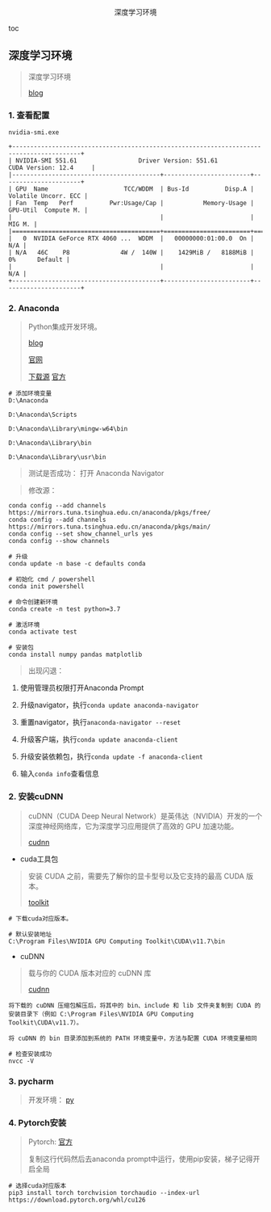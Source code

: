 <center>深度学习环境</center>



toc









## 深度学习环境

> 深度学习环境
>
> [blog](https://blog.csdn.net/weixin_58503946/article/details/142702873)





### 1. 查看配置

```shell
nvidia-smi.exe

+-----------------------------------------------------------------------------------------+
| NVIDIA-SMI 551.61                 Driver Version: 551.61         CUDA Version: 12.4     |
|-----------------------------------------+------------------------+----------------------+
| GPU  Name                     TCC/WDDM  | Bus-Id          Disp.A | Volatile Uncorr. ECC |
| Fan  Temp   Perf          Pwr:Usage/Cap |           Memory-Usage | GPU-Util  Compute M. |
|                                         |                        |               MIG M. |
|=========================================+========================+======================|
|   0  NVIDIA GeForce RTX 4060 ...  WDDM  |   00000000:01:00.0  On |                  N/A |
| N/A   46C    P8              4W /  140W |    1429MiB /   8188MiB |      0%      Default |
|                                         |                        |                  N/A |
+-----------------------------------------+------------------------+----------------------+
```





### 2. Anaconda

> Python集成开发环境。
>
> [blog](https://www.cnblogs.com/ajianbeyourself/p/17654155.html) 
>
> [官网](https://www.anaconda.com/) 
>
> [下载源](https://mirrors.tuna.tsinghua.edu.cn/anaconda/archive/) [官方](https://www.anaconda.com/download/success)

```shell
# 添加环境变量
D:\Anaconda

D:\Anaconda\Scripts

D:\Anaconda\Library\mingw-w64\bin

D:\Anaconda\Library\bin

D:\Anaconda\Library\usr\bin
```

> 测试是否成功： 打开 Anaconda Navigator

> 修改源： 

```shell
conda config --add channels https://mirrors.tuna.tsinghua.edu.cn/anaconda/pkgs/free/ 
conda config --add channels https://mirrors.tuna.tsinghua.edu.cn/anaconda/pkgs/main/ 
conda config --set show_channel_urls yes
conda config --show channels

# 升级
conda update -n base -c defaults conda

# 初始化 cmd / powershell
conda init powershell

# 命令创建新环境
conda create -n test python=3.7

# 激活环境
conda activate test

# 安装包
conda install numpy pandas matplotlib

```

> 出现闪退：

1. 使用管理员权限打开Anaconda Prompt
2. 升级navigator，执行`conda update anaconda-navigator`

3. 重置navigator，执行`anaconda-navigator --reset`
4. 升级客户端，执行`conda update anaconda-client`
5. 升级安装依赖包，执行`conda update -f anaconda-client`
6. 输入`conda info`查看信息



### 2. 安装cuDNN

> cuDNN（CUDA Deep Neural Network）是英伟达（NVIDIA）开发的一个深度神经网络库，它为深度学习应用提供了高效的 GPU 加速功能。
>
> [cudnn](https://developer.nvidia.com/rdp/cudnn-archive)

* cuda工具包

> 安装 CUDA 之前，需要先了解你的显卡型号以及它支持的最高 CUDA 版本。
>
> [toolkit](https://developer.nvidia.com/cuda-toolkit)

```shell
# 下载cuda对应版本。

# 默认安装地址
C:\Program Files\NVIDIA GPU Computing Toolkit\CUDA\v11.7\bin
```

* cuDNN

> 载与你的 CUDA 版本对应的 cuDNN 库
>
> [cudnn](https://developer.nvidia.com/cudnn)

```shell
将下载的 cuDNN 压缩包解压后，将其中的 bin、include 和 lib 文件夹复制到 CUDA 的安装目录下（例如 C:\Program Files\NVIDIA GPU Computing Toolkit\CUDA\v11.7）。

将 cuDNN 的 bin 目录添加到系统的 PATH 环境变量中，方法与配置 CUDA 环境变量相同

# 检查安装成功
nvcc -V
```



### 3. pycharm

> 开发环境： [py](https://www.jetbrains.com/pycharm/)



### 4. Pytorch安装

> Pytorch: [官方](https://pytorch.org/get-started/locally/)
>
> 复制这行代码然后去anaconda prompt中运行，使用pip安装，梯子记得开启全局

```shell
# 选择cuda对应版本
pip3 install torch torchvision torchaudio --index-url https://download.pytorch.org/whl/cu126
```

